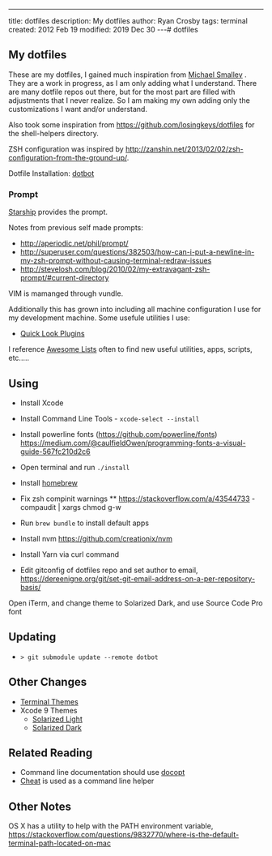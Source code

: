 ---

title: dotfiles
description: My dotfiles
author: Ryan Crosby
tags: terminal
created: 2012 Feb 19
modified: 2019 Dec 30
---# dotfiles

## My dotfiles

These are my dotfiles, I gained much inspiration from
[Michael Smalley](http://blog.smalleycreative.com/tutorials/using-git-and-github-to-manage-your-dotfiles/)
. They are a work in progress, as I am only adding what I understand. There are many dotfile repos out
there, but for the most part are filled with adjustments that I never realize. So I am making my own
adding only the customizations I want and/or understand.

Also took some inspiration from https://github.com/losingkeys/dotfiles for the shell-helpers directory.

ZSH configuration was inspired by http://zanshin.net/2013/02/02/zsh-configuration-from-the-ground-up/.

Dotfile Installation: [dotbot](https://github.com/anishathalye/dotbot/)

### Prompt

[Starship](https://starship.rs/) provides the prompt.

Notes from previous self made prompts:
- http://aperiodic.net/phil/prompt/
- http://superuser.com/questions/382503/how-can-i-put-a-newline-in-my-zsh-prompt-without-causing-terminal-redraw-issues
- http://stevelosh.com/blog/2010/02/my-extravagant-zsh-prompt/#current-directory

VIM is mamanged through vundle.

Additionally this has grown into including all machine configuration I use for my development machine. Some usefule
utilities I use:

- [Quick Look Plugins](https://github.com/sindresorhus/quick-look-plugins)

I reference [Awesome Lists](https://github.com/sindresorhus/awesome) often to find new useful utilities, apps, scripts,
etc.....

## Using

- Install Xcode

- Install Command Line Tools - `xcode-select --install`

- Install powerline fonts (https://github.com/powerline/fonts) https://medium.com/@caulfieldOwen/programming-fonts-a-visual-guide-567fc210d2c6

- Open terminal and run `./install`

- Install [homebrew](https://brew.sh/)

- Fix zsh compinit warnings
  \*\* https://stackoverflow.com/a/43544733 - compaudit | xargs chmod g-w

- Run `brew bundle` to install default apps

- Install nvm https://github.com/creationix/nvm

- Install Yarn via curl command

- Edit gitconfig of dotfiles repo and set author to email, https://dereenigne.org/git/set-git-email-address-on-a-per-repository-basis/

Open iTerm, and change theme to Solarized Dark, and use Source Code Pro font

## Updating

- `> git submodule update --remote dotbot`

## Other Changes

- [Terminal Themes](https://github.com/lysyi3m/osx-terminal-themes)
- Xcode 9 Themes
  - [Solarized Light](https://github.com/nelsyeung/Solarized-Light-for-Xcode)
  - [Solarized Dark](https://github.com/ArtSabintsev/Solarized-Dark-for-Xcode)

## Related Reading

- Command line documentation should use [docopt](http://docopt.org/)
- [Cheat](https://github.com/cheat/cheat) is used as a command line helper

## Other Notes

OS X has a utility to help with the PATH environment variable, https://stackoverflow.com/questions/9832770/where-is-the-default-terminal-path-located-on-mac
